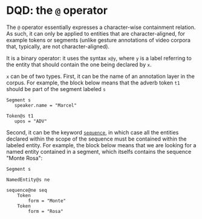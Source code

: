 # DQD: the `@` operator

The `@` operator essentially expresses a character-wise containment relation. As such, it can only be applied to entities that are character-aligned, for example tokens or segments (unlike gesture annotations of video corpora that, typically, are not character-aligned).

It is a binary operator: it uses the syntax `x@y`, where `y` is a label referring to the entity that should contain the one being declared by `x`.

`x` can be of two types. First, it can be the name of an annotation layer in the corpus. For example, the block below means that the adverb token `t1` should be part of the segment labeled `s`

 ```
 Segment s
    speaker.name = "Marcel"

 Token@s t1
    upos = "ADV"
```

Second, it can be the keyword [`sequence`](sequence.md), in which case all the entities declared within the scope of the sequence must be contained within the labeled entity. For example, the block below means that we are looking for a named entity contained in a segment, which itselfs contains the sequence "Monte Rosa":

```
Segment s

NamedEntity@s ne

sequence@ne seq
    Token
        form = "Monte"
    Token
        form = "Rosa"
```